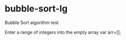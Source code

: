 # bubble-sort-lg
Bubble Sort algorithm test

Enter a range of integers into the empty array var arr=[];
